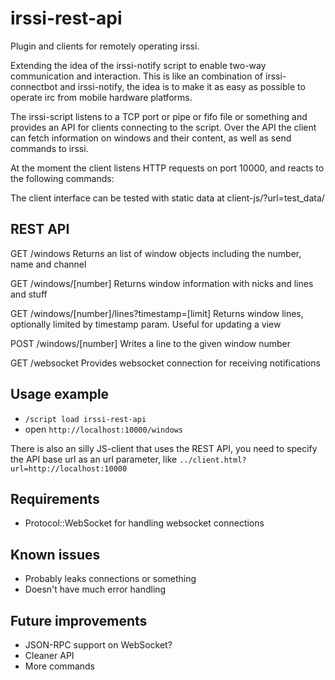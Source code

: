 irssi-rest-api
==============

Plugin and clients for remotely operating irssi.

Extending the idea of the irssi-notify script to enable two-way communication and interaction. This is like an combination of irssi-connectbot and irssi-notify, the idea is to make it as easy as possible to operate irc from mobile hardware platforms.

The irssi-script listens to a TCP port or pipe or fifo file or something and provides an API for clients connecting to the script. Over the API the client can fetch information on windows and their content, as well as send commands to irssi.

At the moment the client listens HTTP requests on port 10000, and reacts to the following commands:

The client interface can be tested with static data at client-js/?url=test_data/


REST API
-----------

GET /windows
Returns an list of window objects including the number, name and channel

GET /windows/[number]
Returns window information with nicks and lines and stuff

GET /windows/[number]/lines?timestamp=[limit]
Returns window lines, optionally limited by timestamp param. Useful for updating a view

POST /windows/[number]
Writes a line to the given window number

GET /websocket
Provides websocket connection for receiving notifications

Usage example
-------------
* `/script load irssi-rest-api`
* open `http://localhost:10000/windows`

There is also an silly JS-client that uses the REST API, you need to specify the API base url as an url parameter, like `../client.html?url=http://localhost:10000`

Requirements
------------
* Protocol::WebSocket for handling websocket connections

Known issues
------------
* Probably leaks connections or something
* Doesn't have much error handling

Future improvements
-------------------
* JSON-RPC support on WebSocket?
* Cleaner API
* More commands
